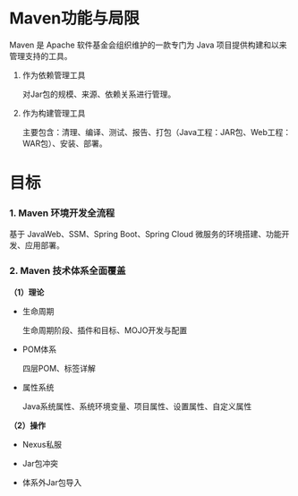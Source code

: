 # Maven功能与局限

Maven 是 Apache 软件基金会组织维护的一款专门为 Java 项目提供构建和以来管理支持的工具。

1. 作为依赖管理工具
   
   对Jar包的规模、来源、依赖关系进行管理。

2. 作为构建管理工具
   
   主要包含：清理、编译、测试、报告、打包（Java工程：JAR包、Web工程：WAR包）、安装、部署。

# 目标

### 1. Maven 环境开发全流程

基于 JavaWeb、SSM、Spring Boot、Spring Cloud 微服务的环境搭建、功能开发、应用部署。

### 2. Maven 技术体系全面覆盖

**（1）理论**

- 生命周期
  
  生命周期阶段、插件和目标、MOJO开发与配置

- POM体系
  
  四层POM、标签详解

- 属性系统
  
  Java系统属性、系统环境变量、项目属性、设置属性、自定义属性

**（2）操作**

- Nexus私服

- Jar包冲突

- 体系外Jar包导入




